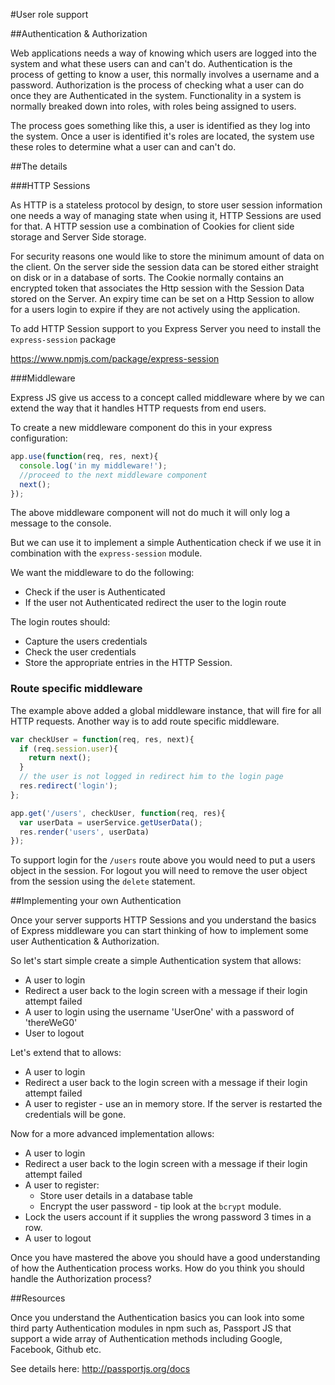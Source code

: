 #User role support

##Authentication & Authorization

Web applications needs a way of knowing which users are logged into the system and what these users can and can't do. Authentication is the process of getting to know a user, this normally involves a username and a password. Authorization is the process of checking what a user can do once they are Authenticated in the system. Functionality in a system is normally breaked down into roles, with roles being assigned to users. 

The process goes something like this, a user is identified as they log into the system. Once a user is identified it's roles are located, the system use these roles to determine what a user can and can't do. 

##The details

###HTTP Sessions

As HTTP is a stateless protocol by design, to store user session information one needs a way of managing state when using it, HTTP Sessions are used for that. A HTTP session use a combination of Cookies for client side storage and Server Side storage. 

For security reasons one would like to store the minimum amount of data on the client. On the server side the session data can be stored either straight on disk or in a database of sorts. The Cookie normally contains an encrypted token that associates the Http session with the Session Data stored on the Server. An expiry time can be set on a Http Session to allow for a users login to expire if they are not actively using the application.

To add HTTP Session support to you Express Server you need to install the ```express-session``` package

https://www.npmjs.com/package/express-session

###Middleware

Express JS give us access to a concept called middleware where by we can extend the way that it handles HTTP requests from end users.

To create a new middleware component do this in your express configuration:

```javascript
app.use(function(req, res, next){
  console.log('in my middleware!');
  //proceed to the next middleware component
  next();
});
```

The above middleware component will not do much it will only log a message to the console.

But we can use it to implement a simple Authentication check if we use it in combination with the ```express-session``` module. 

We want the middleware to do the following:
* Check if the user is Authenticated
* If the user not Authenticated redirect the user to the login route

The login routes should:
* Capture the users credentials
* Check the user credentials
* Store the appropriate entries in the HTTP Session.

### Route specific middleware

The example above added a global middleware instance, that will fire for all HTTP requests. Another way is to add route specific middleware.

```javascript
var checkUser = function(req, res, next){
  if (req.session.user){
    return next();
  }
  // the user is not logged in redirect him to the login page
  res.redirect('login');
};

app.get('/users', checkUser, function(req, res){
  var userData = userService.getUserData();
  res.render('users', userData)
});
```

To support login for the ```/users``` route above you would need to put a users object in the session. For logout you will need to remove the user object from the session using the ```delete``` statement.

##Implementing your own Authentication

Once your server supports HTTP Sessions and you understand the basics of Express middleware you can start thinking of how to implement some user Authentication & Authorization.

So let's start simple create a simple Authentication system that allows:
* A user to login
* Redirect a user back to the login screen with a message if their login attempt failed
* A user to login using the username 'UserOne' with a password of 'thereWeG0'
* User to logout

Let's extend that to allows:
* A user to login
* Redirect a user back to the login screen with a message if their login attempt failed
* A user to register - use an in memory store. If the server is restarted the credentials will be gone.

Now for a more advanced implementation allows:
* A user to login
* Redirect a user back to the login screen with a message if their login attempt failed
* A user to register:
  * Store user details in a database table
  * Encrypt the user password - tip look at the ```bcrypt``` module.
* Lock the users account if it supplies the wrong password 3 times in a row.
* A user to logout

Once you have mastered the above you should have a good understanding of how the Authentication process works. How do you think you should handle the Authorization process?

##Resources

Once you understand the Authentication basics you can look into some third party Authentication modules in npm such as, Passport JS that support a wide array of Authentication methods including Google, Facebook, Github etc.

See details here: http://passportjs.org/docs


